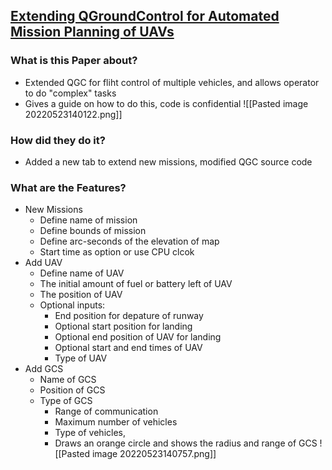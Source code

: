 ## [Extending QGroundControl for Automated Mission Planning of UAVs](https://www.ncbi.nlm.nih.gov/pmc/articles/PMC6068744/pdf/sensors-18-02339.pdf)
### What is this Paper about?
- Extended QGC for fliht control of multiple vehicles, and allows operator to do "complex" tasks 
- Gives a guide on how to do this, code is confidential
![[Pasted image 20220523140122.png]]
### How did they do it?
- Added a new tab to extend new missions, modified QGC source code

### What are the Features? 
- New Missions 
	- Define name of mission 
	- Define bounds of mission 
	- Define arc-seconds of the elevation of map 
	- Start time as option or use CPU clcok
- Add UAV
	- Define name of UAV
	- The initial amount of fuel or battery left of UAV 
	- The position of UAV
	- Optional inputs:
		- End position for depature of runway
		- Optional start position for landing 
		- Optional end position of UAV for landing
		- Optional start and end times of UAV 
		- Type of UAV
- Add GCS
	- Name of GCS
	- Position of GCS
	- Type of GCS
		- Range of communication 
		- Maximum number of vehicles 
		- Type of vehicles,
		- Draws an orange circle and shows the radius and range of GCS
![[Pasted image 20220523140757.png]]